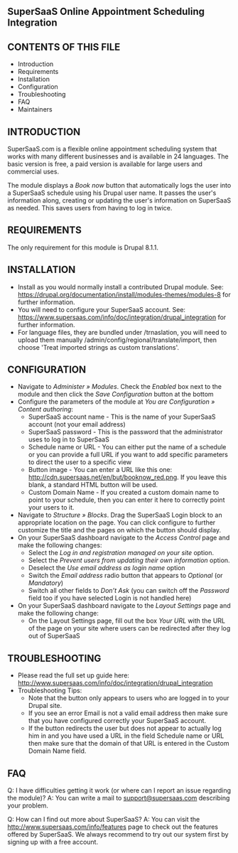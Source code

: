 SuperSaaS Online Appointment Scheduling Integration
---------------------------------------------------------

CONTENTS OF THIS FILE
---------------------

 * Introduction
 * Requirements
 * Installation
 * Configuration
 * Troubleshooting
 * FAQ
 * Maintainers

INTRODUCTION
------------

SuperSaaS.com is a flexible online appointment scheduling system that works with
many different businesses and is available in 24 languages. The basic version is
free, a paid version is available for large users and commercial uses.

The module displays a *Book now* button that automatically logs the user into a
SuperSaaS schedule using his Drupal user name. It passes the user's information
along, creating or updating the user's information on SuperSaaS as needed. This
saves users from having to log in twice.

REQUIREMENTS
------------
The only requirement for this module is Drupal 8.1.1.

INSTALLATION
------------
 * Install as you would normally install a contributed Drupal module. See:
   https://drupal.org/documentation/install/modules-themes/modules-8
   for further information.
 * You will need to configure your SuperSaaS account. See:
  https://www.supersaas.com/info/doc/integration/drupal_integration
  for further information.
 * For language files, they are bundled under /trnaslation, you will
  need to upload them manually /admin/config/regional/translate/import, then
  choose 'Treat imported strings as custom translations'.

CONFIGURATION
-------------
* Navigate to *Administer » Modules*. Check the *Enabled* box next to the module
and then click the *Save Configuration* button at the bottom
* Configure the parameters of the module at *You
are Configuration » Content authoring*:
  - SuperSaaS account name - This is the name of your SuperSaaS account
  (not your email address)
  - SuperSaaS password - This is the password that the administrator uses to log
  in to SuperSaaS
  - Schedule name or URL - You can either put the name of a schedule or you can
  provide a full URL if you want to add specific parameters to direct
  the user to a specific view
  - Button image - You can enter a URL like this one:
  http://cdn.supersaas.net/en/but/booknow_red.png.
  If you leave this blank, a standard HTML button will be used.
  - Custom Domain Name - If you created a custom domain name to point to your
  schedule, then you can enter it here to correctly point your users to it.
* Navigate to *Structure » Blocks*. Drag the SuperSaaS Login block to
an appropriate location on the page. You can click configure to further
customize the title and the pages on which the button should display.
* On your SuperSaaS dashboard navigate to the *Access Control* page and make
the following changes:
  - Select the *Log in and registration managed on your site* option.
  - Select the *Prevent users from updating their own information* option.
  - Deselect the *Use email address as login name* option
  - Switch the *Email address* radio button that appears to *Optional*
  (or *Mandatory*)
  - Switch all other fields to *Don’t Ask* (you can switch off the *Password*
  field too if you have selected  Login is not handled here)
* On your SuperSaaS dashboard navigate to the *Layout Settings* page
and make the following change:
  - On the Layout Settings page, fill out the box *Your URL* with the URL of
  the page on your site where users can be redirected after they log out of
  SuperSaaS

TROUBLESHOOTING
---------------
* Please read the full set up guide here:
http://www.supersaas.com/info/doc/integration/drupal_integration
* Troubleshooting Tips:
  - Note that the button only appears to users who are logged in to your Drupal
  site.
  - If you see an error Email is not a valid email address then make sure that
  you have configured correctly your SuperSaaS account.
  - If the button redirects the user but does not appear to actually log him in
  and you have used a URL in the field Schedule name or URL then make sure that
  the domain of that URL is entered in the Custom Domain Name field.

FAQ
----------------
Q: I have difficulties getting it work (or where can I report an issue regarding
the module)?
A: You can write a mail to support@supersaas.com describing your problem.

Q: How can I find out more about SuperSaaS?
A: You can visit the http://www.supersaas.com/info/features page to check out
the features offered by SuperSaaS. We always recommend to try out our system
first by signing up with a free account.
